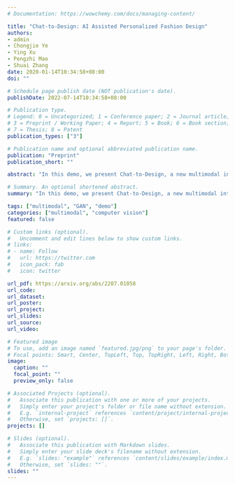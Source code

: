 ```yaml
---
# Documentation: https://wowchemy.com/docs/managing-content/

title: "Chat-to-Design: AI Assisted Personalized Fashion Design"
authors:
- admin
- Chongjie Ye
- Ying Xu
- Pengzhi Mao
- Shuai Zhang
date: 2020-01-14T10:34:58+08:00
doi: ""

# Schedule page publish date (NOT publication's date).
publishDate: 2022-07-14T10:34:58+08:00

# Publication type.
# Legend: 0 = Uncategorized; 1 = Conference paper; 2 = Journal article;
# 3 = Preprint / Working Paper; 4 = Report; 5 = Book; 6 = Book section;
# 7 = Thesis; 8 = Patent
publication_types: ["3"]

# Publication name and optional abbreviated publication name.
publication: "Preprint"
publication_short: ""

abstract: "In this demo, we present Chat-to-Design, a new multimodal interaction system for personalized fashion design. Compared to classic systems that recommend apparel based on keywords, Chat-to-Design enables users to design clothes in two steps: 1) coarse-grained selection via conversation and 2) fine-grained editing via an interactive interface. It encompasses three sub-systems to deliver an immersive user experience: A conversation system empowered by natural language understanding to accept users' requests and manages dialogs; A multimodal fashion retrieval system empowered by a large-scale pretrained language-image network to retrieve requested apparel; A fashion design system empowered by emerging generative techniques to edit attributes of retrieved clothes."

# Summary. An optional shortened abstract.
summary: "In this demo, we present Chat-to-Design, a new multimodal interaction system for personalized fashion design. Compared to classic systems that recommend apparel based on keywords, Chat-to-Design enables users to design clothes in two steps: 1) coarse-grained selection via conversation and 2) fine-grained editing via an interactive interface. It encompasses three sub-systems to deliver an immersive user experience: A conversation system empowered by natural language understanding to accept users' requests and manages dialogs; A multimodal fashion retrieval system empowered by a large-scale pretrained language-image network to retrieve requested apparel; A fashion design system empowered by emerging generative techniques to edit attributes of retrieved clothes."

tags: ["multimodal", "GAN", "demo"]
categories: ["multimodal", "computer vision"]
featured: false

# Custom links (optional).
#   Uncomment and edit lines below to show custom links.
# links:
# - name: Follow
#   url: https://twitter.com
#   icon_pack: fab
#   icon: twitter

url_pdf: https://arxiv.org/abs/2207.01058
url_code:
url_dataset:
url_poster:
url_project:
url_slides:
url_source:
url_video:

# Featured image
# To use, add an image named `featured.jpg/png` to your page's folder. 
# Focal points: Smart, Center, TopLeft, Top, TopRight, Left, Right, BottomLeft, Bottom, BottomRight.
image:
  caption: ""
  focal_point: ""
  preview_only: false

# Associated Projects (optional).
#   Associate this publication with one or more of your projects.
#   Simply enter your project's folder or file name without extension.
#   E.g. `internal-project` references `content/project/internal-project/index.md`.
#   Otherwise, set `projects: []`.
projects: []

# Slides (optional).
#   Associate this publication with Markdown slides.
#   Simply enter your slide deck's filename without extension.
#   E.g. `slides: "example"` references `content/slides/example/index.md`.
#   Otherwise, set `slides: ""`.
slides: ""
---
```

